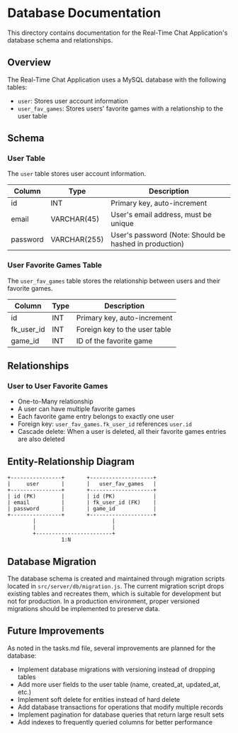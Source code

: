 # Database Documentation

This directory contains documentation for the Real-Time Chat Application's database schema and relationships.

## Overview

The Real-Time Chat Application uses a MySQL database with the following tables:
- `user`: Stores user account information
- `user_fav_games`: Stores users' favorite games with a relationship to the user table

## Schema

### User Table

The `user` table stores user account information.

| Column | Type | Description |
|--------|------|-------------|
| id | INT | Primary key, auto-increment |
| email | VARCHAR(45) | User's email address, must be unique |
| password | VARCHAR(255) | User's password (Note: Should be hashed in production) |

### User Favorite Games Table

The `user_fav_games` table stores the relationship between users and their favorite games.

| Column | Type | Description |
|--------|------|-------------|
| id | INT | Primary key, auto-increment |
| fk_user_id | INT | Foreign key to the user table |
| game_id | INT | ID of the favorite game |

## Relationships

### User to User Favorite Games

- One-to-Many relationship
- A user can have multiple favorite games
- Each favorite game entry belongs to exactly one user
- Foreign key: `user_fav_games.fk_user_id` references `user.id`
- Cascade delete: When a user is deleted, all their favorite games entries are also deleted

## Entity-Relationship Diagram

```
+----------------+       +--------------------+
|     user       |       |   user_fav_games   |
+----------------+       +--------------------+
| id (PK)        |       | id (PK)            |
| email          |       | fk_user_id (FK)    |
| password       |       | game_id            |
+----------------+       +--------------------+
        |                        |
        |                        |
        +------------------------+
                 1:N
```

## Database Migration

The database schema is created and maintained through migration scripts located in `src/server/db/migration.js`. The current migration script drops existing tables and recreates them, which is suitable for development but not for production. In a production environment, proper versioned migrations should be implemented to preserve data.

## Future Improvements

As noted in the tasks.md file, several improvements are planned for the database:
- Implement database migrations with versioning instead of dropping tables
- Add more user fields to the user table (name, created_at, updated_at, etc.)
- Implement soft delete for entities instead of hard delete
- Add database transactions for operations that modify multiple records
- Implement pagination for database queries that return large result sets
- Add indexes to frequently queried columns for better performance